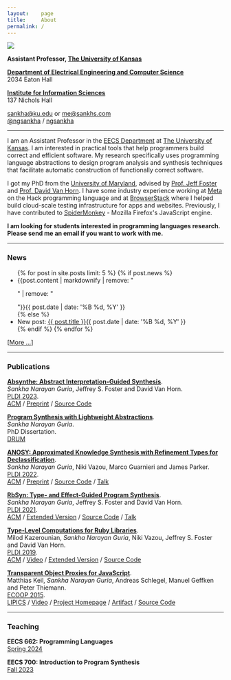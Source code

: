 ```yaml
---
layout:    page
title:     About
permalink: /
---
```


<img src="images/pp2.jpg" class="pp">

**Assistant Professor, [The University of Kansas](https://ku.edu)**

<i class="about-icon fa fa-map-pin"></i> **[Department of Electrical Engineering and Computer Science](https://eecs.ku.edu/)**<br>
<i class="fa fa-fw"></i> 2034 Eaton Hall

<i class="about-icon fa fa-map-pin"></i> **[Institute for Information Sciences](https://i2s-research.ku.edu/)**<br>
<i class="fa fa-fw"></i> 137 Nichols Hall

<i class="about-icon fa fa-envelope"></i> [sankha@ku.edu](mailto:sankha@ku.edu) or [me@sankhs.com](mailto:me@sankhs.com)<br>
<i class="about-icon fa fa-twitter"></i> [@ngsankha](https://twitter.com/ngsankha) /
<i class="about-icon fa fa-github"></i> [ngsankha](https://github.com/ngsankha)<br>

---

I am an Assistant Professor in the [EECS Department](https://eecs.ku.edu) at [The University of Kansas](https://ku.edu). I am interested in practical tools that help programmers build correct and efficient software. My research specifically uses programming language abstractions to design program analysis and synthesis techniques that facilitate automatic construction of functionally correct software.

I got my PhD from the [University of Maryland](https://cs.umd.edu), advised by [Prof. Jeff Foster](http://www.cs.tufts.edu/~jfoster/) and [Prof. David Van Horn](http://www.cs.umd.edu/~dvanhorn/). I have some industry experience working at [Meta](https://meta.com) on the Hack programming language and at [BrowserStack](https://www.browserstack.com) where I helped build cloud-scale testing infrastructure for apps and websites. Previously, I have contributed to [SpiderMonkey](https://spidermonkey.dev/) - Mozilla Firefox's JavaScript engine.

<i class="about-icon fa fa-star"></i>
**I am looking for students interested in programming languages research. Please send me an email if you want to work with me.**

---
### News

<ul class="posts">
{% for post in site.posts limit: 5 %}
{% if post.news %}
<li>{{post.content | markdownify | remove: "<p>" | remove: "</p>"}}<span>{{ post.date | date: '%B %d, %Y' }}</span></li>
{% else %}
<li>New post: <a href="{{ post.url | prepend: site.baseurl }}">{{ post.title }}</a><span>{{ post.date | date: '%B %d, %Y' }}</span></li>
{% endif %}
{% endfor %}
</ul>

[[More ...](/news/)]

---
### Publications

[**Absynthe: Abstract Interpretation-Guided Synthesis**](/static/absynthe-pldi23.pdf).<br>
_Sankha Narayan Guria_, Jeffrey S. Foster and David Van Horn.<br>
[PLDI 2023](https://pldi23.sigplan.org/).<br>
<span class="pubs-subtext">
[ACM](https://dl.acm.org/doi/10.1145/3591285) /
[Preprint](https://arxiv.org/abs/2302.13145) /
[Source Code](https://github.com/ngsankha/absynthe)
</span>

[**Program Synthesis with Lightweight Abstractions**](/static/phd-thesis.pdf).<br>
_Sankha Narayan Guria_.<br>
PhD Dissertation.<br>
<span class="pubs-subtext">
[DRUM](https://drum.lib.umd.edu/items/608c0922-9e90-4064-84dd-60e500ec9c6a)
</span>

[**ANOSY: Approximated Knowledge Synthesis with Refinement Types for Declassification**](/static/anosy-pldi22.pdf).<br>
_Sankha Narayan Guria_, Niki Vazou, Marco Guarnieri and James Parker.<br>
[PLDI 2022](https://pldi22.sigplan.org/).<br>
<span class="pubs-subtext">
[ACM](https://dl.acm.org/doi/abs/10.1145/3519939.3523725) /
[Preprint](https://arxiv.org/abs/2203.12069) /
[Source Code](https://github.com/ngsankha/anosy) /
[Talk](https://www.youtube.com/watch?v=Xwo3rTcl0Lo)
</span>

[**RbSyn: Type- and Effect-Guided Program Synthesis**](/static/rbsyn-pldi21.pdf).<br>
_Sankha Narayan Guria_, Jeffrey S. Foster and David Van Horn.<br>
[PLDI 2021](https://pldi21.sigplan.org/).<br>
<span class="pubs-subtext">
[ACM](https://dl.acm.org/doi/abs/10.1145/3453483.3454048) /
[Extended Version](https://arxiv.org/abs/2102.13183) /
[Source Code](https://github.com/ngsankha/rbsyn) /
[Talk](https://www.pldi21.org/poster_pldi.124.html)
</span>

[**Type-Level Computations for Ruby Libraries**](/static/comptypes-pldi19.pdf).<br>
Milod Kazerounian, _Sankha Narayan Guria_, Niki Vazou, Jeffrey S. Foster and David Van Horn.<br>
[PLDI 2019](https://pldi19.sigplan.org/).<br>
<span class="pubs-subtext">
[ACM](https://dl.acm.org/doi/10.1145/3314221.3314630) /
[Video](https://www.youtube.com/watch?v=cmK7TzvhEds) /
[Extended Version](https://arxiv.org/abs/1904.03521) /
[Source Code](https://github.com/tupl-tufts/rdl)
</span>

[**Transparent Object Proxies for JavaScript**](/static/tproxy-ecoop15.pdf).<br>
Matthias Keil, _Sankha Narayan Guria_, Andreas Schlegel, Manuel Geffken and Peter Thiemann.<br>
[ECOOP 2015](https://2015.ecoop.org/).<br>
<span class="pubs-subtext">
[LIPICS](http://dx.doi.org/10.4230/LIPIcs.ECOOP.2015.149) /
[Video](https://www.youtube.com/watch?v=TOjKhi_VZBQ) /
[Project Homepage](http://proglang.informatik.uni-freiburg.de/proxy/) /
[Artifact](http://dx.doi.org/10.4230/DARTS.1.1.2) /
[Source Code](https://github.com/ngsankha/js-tproxy)
</span>

---
### Teaching

**EECS 662: Programming Languages**<br>
[Spring 2024](/eecs662)

**EECS 700: Introduction to Program Synthesis**<br>
[Fall 2023](/eecs700)
